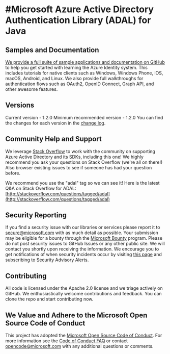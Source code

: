#Microsoft Azure Active Directory Authentication Library (ADAL) for Java
=====================================

## Samples and Documentation

[We provide a full suite of sample applications and documentation on GitHub](https://github.com/Azure-Samples) to help you get started with learning the Azure Identity system. This includes tutorials for native clients such as Windows, Windows Phone, iOS, macOS, Android, and Linux. We also provide full walkthroughs for authentication flows such as OAuth2, OpenID Connect, Graph API, and other awesome features. 

## Versions
Current version - 1.2.0
Minimum recommended version - 1.2.0
You can find the changes for each version in the [change log](https://github.com/AzureAD/azure-activedirectory-library-for-java/blob/master/changelog.txt).

## Community Help and Support

We leverage [Stack Overflow](http://stackoverflow.com/) to work with the community on supporting Azure Active Directory and its SDKs, including this one! We highly recommend you ask your questions on Stack Overflow (we're all on there!) Also browser existing issues to see if someone has had your question before. 

We recommend you use the "adal" tag so we can see it! Here is the latest Q&A on Stack Overflow for ADAL: [http://stackoverflow.com/questions/tagged/adal](http://stackoverflow.com/questions/tagged/adal)

## Security Reporting

If you find a security issue with our libraries or services please report it to [secure@microsoft.com](mailto:secure@microsoft.com) with as much detail as possible. Your submission may be eligible for a bounty through the [Microsoft Bounty](http://aka.ms/bugbounty) program. Please do not post security issues to GitHub Issues or any other public site. We will contact you shortly upon receiving the information. We encourage you to get notifications of when security incidents occur by visiting [this page](https://technet.microsoft.com/en-us/security/dd252948) and subscribing to Security Advisory Alerts.

## Contributing

All code is licensed under the Apache 2.0 license and we triage actively on GitHub. We enthusiastically welcome contributions and feedback. You can clone the repo and start contributing now. 

## We Value and Adhere to the Microsoft Open Source Code of Conduct

This project has adopted the [Microsoft Open Source Code of Conduct](https://opensource.microsoft.com/codeofconduct/). For more information see the [Code of Conduct FAQ](https://opensource.microsoft.com/codeofconduct/faq/) or contact [opencode@microsoft.com](mailto:opencode@microsoft.com) with any additional questions or comments.
